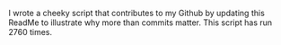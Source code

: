 I wrote a cheeky script that contributes to my Github by updating this ReadMe to illustrate why more than commits matter. This script has run 2760 times.